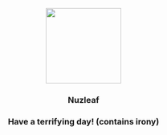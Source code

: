 <p align="center">
    <img src="https://raw.githubusercontent.com/PokeAPI/sprites/master/sprites/pokemon/274.png" width="150" height="150">
</p>
<h3 align="center"> <b>Nuzleaf</b></h3>
<h3 align="center">Have a terrifying day! (contains irony)</h3>
